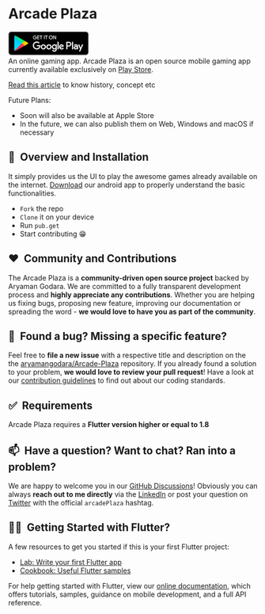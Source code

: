 # Arcade Plaza

<a href='https://play.google.com/store/apps/details?id=com.aryaman.arcade_plaza' target='_blank'><img alt='Get it on Google Play' src='assets/google_play.png' height='48px'/></a><br>
An online gaming app.
Arcade Plaza is an open source mobile gaming app currently available exclusively on [Play Store](https://play.google.com/store/apps/details?id=com.aryaman.arcade_plaza&hl=en_IN&gl=US).

[Read this article](https://medium.com/@aryamangodara/why-i-open-sourced-my-flutter-game-application-7d008cdd01c5) to know history, concept etc
 
Future Plans:

- Soon will also be available at Apple Store
- In the future, we can also publish them on Web, Windows and macOS if necessary

## 🚀&nbsp; Overview and Installation

It simply provides us the UI to play the awesome games already available on the internet. [Download](https://play.google.com/store/apps/details?id=com.aryaman.arcade_plaza&hl=en_IN&gl=US) our android app to properly understand the basic functionalities.  

- `Fork` the repo
- `Clone` it on your device
- Run `pub.get`
- Start contributing 😁

## ❤️&nbsp; Community and Contributions

The Arcade Plaza is a **community-driven open source project** backed by Aryaman Godara. We are committed to a fully transparent development process and **highly appreciate any contributions**. Whether you are helping us fixing bugs, proposing new feature, improving our documentation or spreading the word - **we would love to have you as part of the community**.

## 🤝&nbsp; Found a bug? Missing a specific feature?

Feel free to **file a new issue** with a respective title and description on the the [aryamangodara/Arcade-Plaza](https://github.com/aryamangodara/Arcade-Plaza) repository. If you already found a solution to your problem, **we would love to review your pull request**! Have a look at our [contribution guidelines](https://github.com/aryamangodara/Arcade-Plaza/blob/master/CONTRIBUTING.md) to find out about our coding standards.

## ✅&nbsp; Requirements

Arcade Plaza requires a **Flutter version higher or equal to 1.8**

## 📫&nbsp; Have a question? Want to chat? Ran into a problem?

We are happy to welcome you in our [GitHub Discussions](https://github.com/aryamangodara/Arcade-Plaza/discussions)! Obviously you can always **reach out to me directly** via the [LinkedIn](https://www.linkedin.com/in/aryaman-godara-4802511ba/) or post your question on [Twitter](https://twitter.com/aryamangodara) with the official `arcadePlaza` hashtag.

## 😶‍🌫️&nbsp; Getting Started with Flutter?

A few resources to get you started if this is your first Flutter project:

- [Lab: Write your first Flutter app](https://flutter.dev/docs/get-started/codelab)
- [Cookbook: Useful Flutter samples](https://flutter.dev/docs/cookbook)

For help getting started with Flutter, view our
[online documentation](https://flutter.dev/docs), which offers tutorials,
samples, guidance on mobile development, and a full API reference.
